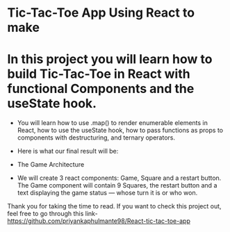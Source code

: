 
# Tic-Tac-Toe App Using React to make
# In this project you will learn how to build Tic-Tac-Toe in React with functional Components and the useState hook.

- You will learn how to use .map() to render enumerable elements in React, how to use the useState hook, how to pass functions as props to components with destructuring, and ternary operators.

 - Here is what our final result will be:
  
 - The Game Architecture
 - We will create 3 react components: Game, Square and a restart button. The Game component will contain 9 Squares, the restart button and a text displaying the game     status — whose turn it is or who won.

Thank you for taking the time to read. If you want to check this project out, feel free to go through this link-
  https://github.com/priyankaphulmante98/React-tic-tac-toe-app


